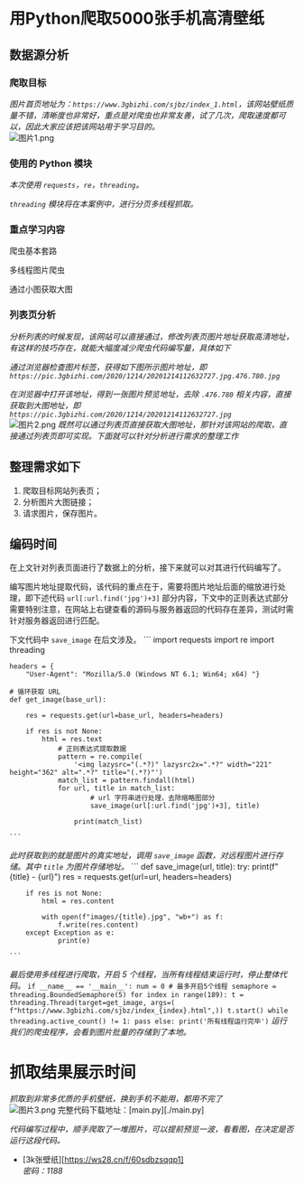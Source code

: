 # 用Python爬取5000张手机高清壁纸
## 数据源分析
### 爬取目标
*图片首页地址为：`https://www.3gbizhi.com/sjbz/index_1.html`，该网站壁纸质量不错，清晰度也非常好，重点是对爬虫也非常友善，试了几次，爬取速度都可以，因此大家应该把该网站用于学习目的。*  
![图片1.png](https://img13.360buyimg.com/ddimg/jfs/t1/196629/23/15483/1547096/6102da0fEeeeda363/0823fa3b11b6a0c0.png)
### 使用的 Python 模块

*本次使用 `requests`，`re`，`threading`。*

*`threading` 模块将在本案例中，进行分页多线程抓取。*

### 重点学习内容

爬虫基本套路  
  
多线程图片爬虫  
  
通过小图获取大图

### 列表页分析

*分析列表的时候发现，该网站可以直接通过，修改列表页图片地址获取高清地址，有这样的技巧存在，就能大幅度减少爬虫代码编写量，具体如下*

*通过浏览器检查图片标签，获得如下图所示图片地址，即 `https://pic.3gbizhi.com/2020/1214/20201214112632727.jpg.476.780.jpg`*

*在浏览器中打开该地址，得到一张图片预览地址，去除 `.476.780` 相关内容，直接获取到大图地址，即 `https://pic.3gbizhi.com/2020/1214/20201214112632727.jpg`*  
![图片2.png](https://img10.360buyimg.com/ddimg/jfs/t1/186213/36/16377/524589/6102daf9E2bad3a16/19571f9b71630b3a.png)
*既然可以通过列表页直接获取大图地址，那针对该网站的爬取，直接通过列表页即可实现。下面就可以针对分析进行需求的整理工作*
## 整理需求如下
1. 爬取目标网站列表页；
2. 分析图片大图链接；
3. 请求图片，保存图片。
## 编码时间
在上文针对列表页面进行了数据上的分析，接下来就可以对其进行代码编写了。  
  
编写图片地址提取代码，该代码的重点在于，需要将图片地址后面的缩放进行处理，即下述代码 `url[:url.find('jpg')+3]` 部分内容，下文中的正则表达式部分需要特别注意，在网站上右键查看的源码与服务器返回的代码存在差异，测试时需针对服务器返回进行匹配。  
  
下文代码中 `save_image` 在后文涉及。
	```
	import requests
	import re
	import threading
	
	
	headers = {
		"User-Agent": "Mozilla/5.0 (Windows NT 6.1; Win64; x64) "}
	
	# 循环获取 URL
	def get_image(base_url):
	
		res = requests.get(url=base_url, headers=headers)
	
		if res is not None:
			html = res.text
				# 正则表达式提取数据
				pattern = re.compile(
					'<img lazysrc="(.*?)" lazysrc2x=".*?" width="221" height="362" alt=".*?" title="(.*?)"')
				match_list = pattern.findall(html)
				for url, title in match_list:
        				# url 字符串进行处理，去除缩略图部分
        				save_image(url[:url.find('jpg')+3], title)
	
        			print(match_list)
	
	```
*此时获取到的就是图片的真实地址，调用 `save_image` 函数，对远程图片进行存储。其中 `title` 为图片存储地址。*
	```
	def save_image(url, title):
	try:
		print(f"{title} - {url}")
		res = requests.get(url=url, headers=headers)
		
		if res is not None:
			html = res.content
		
			with open(f"images/{title}.jpg", "wb+") as f:
				f.write(res.content)
		except Exception as e:
        		print(e)

	```
*最后使用多线程进行爬取，开启 5 个线程，当所有线程结束运行时，停止整体代码。*
	```
	if __name__ == '__main__':
		num = 0
		# 最多开启5个线程
		semaphore = threading.BoundedSemaphore(5)
	for index in range(189):
		t = threading.Thread(target=get_image, args=(
		f"https://www.3gbizhi.com/sjbz/index_{index}.html",))
		t.start()
	while threading.active_count() != 1:
		pass
	else:
		print('所有线程运行完毕')
	```
*运行我们的爬虫程序，会看到图片批量的存储到了本地。*

# 抓取结果展示时间
*抓取到非常多优质的手机壁纸，换到手机不能用，都用不完了*  
![图片3.png](https://img13.360buyimg.com/ddimg/jfs/t1/189566/25/15688/1072233/6102db53E7c61ed39/620382d373de4e2d.png)
完整代码下载地址：[main.py][./main.py]

*代码编写过程中，顺手爬取了一堆图片，可以提前预览一波，看看图，在决定是否运行这段代码。*
* [3k张壁纸][https://ws28.cn/f/60sdbzsqqp1]  
*密码：1188*
